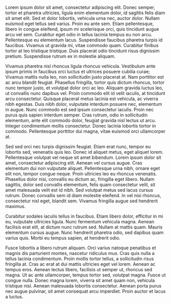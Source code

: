 Lorem ipsum dolor sit amet, consectetur adipiscing elit. Donec semper, tortor et pharetra ultricies, ligula enim elementum dolor, id sagittis felis diam sit amet elit. Sed et dolor lobortis, vehicula urna nec, auctor dolor. Nullam euismod eget tellus sed varius. Proin eu ante sem. Etiam pellentesque, libero in congue eleifend, ipsum mi scelerisque orci, quis tincidunt augue arcu vel sem. Curabitur eget odio in tellus lacinia tempus eu non arcu. Pellentesque eu elementum lacus. Suspendisse faucibus pharetra turpis id faucibus. Vivamus ut gravida mi, vitae commodo quam. Curabitur finibus tortor at leo tristique tristique. Duis placerat odio tincidunt risus dignissim pretium. Suspendisse rutrum ex in molestie aliquam.

Vivamus pharetra nisl rhoncus ligula rhoncus vehicula. Vestibulum ante ipsum primis in faucibus orci luctus et ultrices posuere cubilia curae; Vivamus mattis nulla leo, non sollicitudin justo placerat at. Nam porttitor est ac arcu blandit feugiat. Phasellus fringilla, tortor quis dictum rhoncus, tortor nunc tempor justo, et volutpat dolor orci ac leo. Aliquam gravida luctus leo, ut convallis nunc dapibus vel. Proin commodo elit id velit iaculis, at tincidunt arcu consectetur. Quisque placerat metus lacinia est vehicula, ac viverra nibh egestas. Duis nibh dolor, vulputate interdum posuere nec, elementum in augue. Nunc commodo est sed ipsum consectetur iaculis. Proin nec purus quis sapien interdum semper. Cras rutrum, odio in sollicitudin elementum, ante elit commodo dolor, feugiat gravida nisl lectus ut arcu. Integer condimentum mollis consectetur. Donec lacinia lobortis tortor in commodo. Pellentesque porttitor dui magna, vitae euismod orci ullamcorper at.

Sed sed orci nec turpis dignissim feugiat. Etiam erat nunc, tempor eu lobortis sed, venenatis quis leo. Donec id aliquet metus, eget aliquet lorem. Pellentesque volutpat vel neque sit amet bibendum. Lorem ipsum dolor sit amet, consectetur adipiscing elit. Aenean vel cursus augue. Cras elementum dui non vulputate aliquet. Pellentesque urna nibh, ornare eget elit non, tempor congue neque. Proin ultricies leo eu rhoncus venenatis. Phasellus dolor nisi, convallis eu dictum ac, fringilla eget libero. Nullam sagittis, dolor sed convallis elementum, felis quam consectetur velit, sit amet malesuada velit est id nibh. Sed volutpat metus sed lacus cursus rutrum. Donec convallis sem id diam molestie eleifend. In vel nisi rhoncus, consectetur nisl eget, blandit sem. Vivamus fringilla augue sed hendrerit maximus.

Curabitur sodales iaculis tellus in faucibus. Etiam libero dolor, efficitur in mi eu, vulputate ultricies ligula. Nunc fermentum vehicula magna. Aenean facilisis erat elit, at dictum nunc rutrum sed. Nullam at mattis quam. Mauris elementum cursus augue. Nunc hendrerit pharetra odio, sed dapibus quam varius quis. Morbi eu tempus sapien, at hendrerit odio.

Fusce lobortis a libero rutrum aliquam. Orci varius natoque penatibus et magnis dis parturient montes, nascetur ridiculus mus. Cras quis nulla a tellus lacinia condimentum. Proin mollis tortor tellus, a sollicitudin risus fringilla at. Cras ac erat at dui mattis ultricies eget vel lorem. Aenean ac tempus eros. Aenean lectus libero, facilisis ut semper ut, rhoncus sed magna. Ut ac ante ullamcorper, tempus tortor sed, volutpat magna. Fusce ut congue nulla. Donec magna lorem, viverra sit amet quam non, vehicula tristique nisl. Aenean malesuada lobortis consectetur. Aenean porta purus nec augue pulvinar, sit amet consequat arcu imperdiet. Proin auctor et lacus a luctus.
